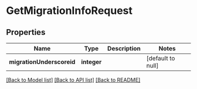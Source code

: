 # GetMigrationInfoRequest

## Properties
Name | Type | Description | Notes
------------ | ------------- | ------------- | -------------
**migrationUnderscoreid** | **integer** |  | [default to null]

[[Back to Model list]](../README.md#documentation-for-models) [[Back to API list]](../README.md#documentation-for-api-endpoints) [[Back to README]](../README.md)


